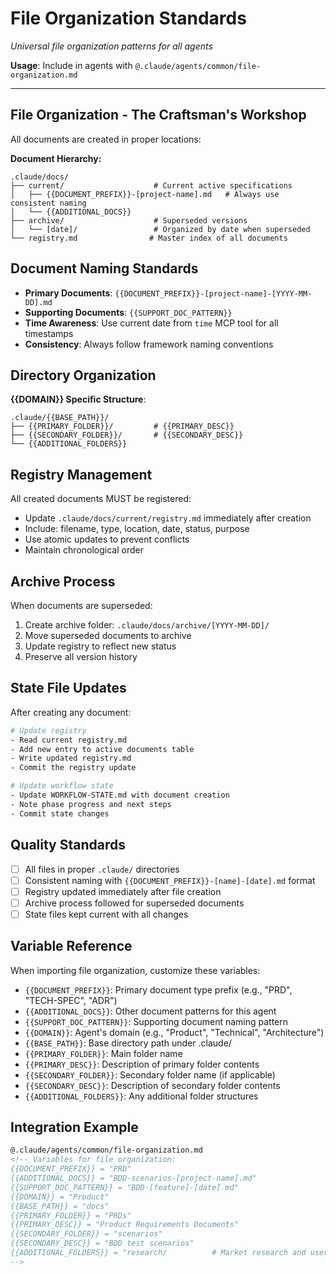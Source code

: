 # File Organization Standards
*Universal file organization patterns for all agents*

**Usage**: Include in agents with `@.claude/agents/common/file-organization.md`

---

## File Organization - The Craftsman's Workshop
All documents are created in proper locations:

**Document Hierarchy:**
```
.claude/docs/
├── current/                    # Current active specifications
│   ├── {{DOCUMENT_PREFIX}}-[project-name].md   # Always use consistent naming
│   └── {{ADDITIONAL_DOCS}}
├── archive/                    # Superseded versions
│   └── [date]/                 # Organized by date when superseded
└── registry.md                # Master index of all documents
```

## Document Naming Standards
- **Primary Documents**: `{{DOCUMENT_PREFIX}}-[project-name]-[YYYY-MM-DD].md`
- **Supporting Documents**: `{{SUPPORT_DOC_PATTERN}}`
- **Time Awareness**: Use current date from `time` MCP tool for all timestamps
- **Consistency**: Always follow framework naming conventions

## Directory Organization
**{{DOMAIN}} Specific Structure**:
```
.claude/{{BASE_PATH}}/
├── {{PRIMARY_FOLDER}}/         # {{PRIMARY_DESC}}
├── {{SECONDARY_FOLDER}}/       # {{SECONDARY_DESC}}
└── {{ADDITIONAL_FOLDERS}}
```

## Registry Management
All created documents MUST be registered:
- Update `.claude/docs/current/registry.md` immediately after creation
- Include: filename, type, location, date, status, purpose
- Use atomic updates to prevent conflicts
- Maintain chronological order

## Archive Process
When documents are superseded:
1. Create archive folder: `.claude/docs/archive/[YYYY-MM-DD]/`
2. Move superseded documents to archive
3. Update registry to reflect new status
4. Preserve all version history

## State File Updates
After creating any document:
```bash
# Update registry
- Read current registry.md
- Add new entry to active documents table
- Write updated registry.md
- Commit the registry update

# Update workflow state
- Update WORKFLOW-STATE.md with document creation
- Note phase progress and next steps
- Commit state changes
```

## Quality Standards
- [ ] All files in proper `.claude/` directories
- [ ] Consistent naming with `{{DOCUMENT_PREFIX}}-[name]-[date].md` format
- [ ] Registry updated immediately after file creation
- [ ] Archive process followed for superseded documents
- [ ] State files kept current with all changes

## Variable Reference
When importing file organization, customize these variables:
- `{{DOCUMENT_PREFIX}}`: Primary document type prefix (e.g., "PRD", "TECH-SPEC", "ADR")
- `{{ADDITIONAL_DOCS}}`: Other document patterns for this agent
- `{{SUPPORT_DOC_PATTERN}}`: Supporting document naming pattern
- `{{DOMAIN}}`: Agent's domain (e.g., "Product", "Technical", "Architecture")
- `{{BASE_PATH}}`: Base directory path under .claude/
- `{{PRIMARY_FOLDER}}`: Main folder name
- `{{PRIMARY_DESC}}`: Description of primary folder contents
- `{{SECONDARY_FOLDER}}`: Secondary folder name (if applicable)
- `{{SECONDARY_DESC}}`: Description of secondary folder contents
- `{{ADDITIONAL_FOLDERS}}`: Any additional folder structures

## Integration Example
```markdown
@.claude/agents/common/file-organization.md
<!-- Variables for file organization:
{{DOCUMENT_PREFIX}} = "PRD"
{{ADDITIONAL_DOCS}} = "BDD-scenarios-[project-name].md"
{{SUPPORT_DOC_PATTERN}} = "BDD-[feature]-[date].md"
{{DOMAIN}} = "Product"
{{BASE_PATH}} = "docs"
{{PRIMARY_FOLDER}} = "PRDs"
{{PRIMARY_DESC}} = "Product Requirements Documents"
{{SECONDARY_FOLDER}} = "scenarios"
{{SECONDARY_DESC}} = "BDD test scenarios"
{{ADDITIONAL_FOLDERS}} = "research/          # Market research and user studies"
-->
```
